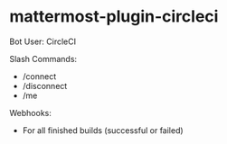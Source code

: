 # mattermost-plugin-circleci

Bot User: CircleCI

Slash Commands:

- /connect
- /disconnect
- /me

Webhooks:

- For all finished builds (successful or failed)
